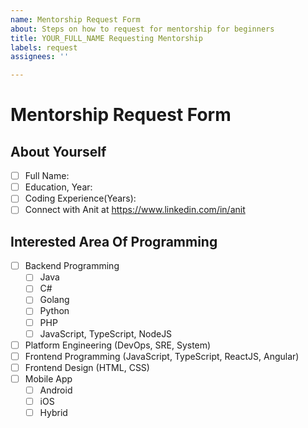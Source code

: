 ```yaml
---
name: Mentorship Request Form
about: Steps on how to request for mentorship for beginners
title: YOUR_FULL_NAME Requesting Mentorship
labels: request
assignees: ''

---
```


# Mentorship Request Form

## About Yourself
- [ ] Full Name: 
- [ ] Education, Year: 
- [ ] Coding Experience(Years):
- [ ] Connect with Anit at https://www.linkedin.com/in/anit 

## Interested Area Of Programming
  - [ ] Backend Programming
    - [ ] Java
    - [ ] C#
    - [ ] Golang
    - [ ] Python
    - [ ] PHP
    - [ ] JavaScript, TypeScript, NodeJS 
  - [ ] Platform Engineering (DevOps, SRE, System)
  - [ ] Frontend Programming (JavaScript, TypeScript, ReactJS, Angular)
  - [ ] Frontend Design (HTML, CSS)
  - [ ] Mobile App
    - [ ] Android
    - [ ] iOS
    - [ ] Hybrid
